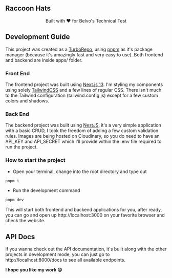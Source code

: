 ## Raccoon Hats
<div align="center">
  Built with ❤️ for Belvo's Technical Test
</div>

## Development Guide
This project was created as a [TurboRepo](https://turbo.build/), using [pnpm](https://pnpm.io/) as it's package manager (because it's amazingly fast and very easy to use). Both frontend and backend are inside apps/ folder.

### Front End
The frontend project was built using [Next.js 13](https://nextjs.org/blog/next-13). I'm styling my components using solely [TailwindCSS](https://tailwindcss.com/) and a few lines of regular CSS. There isn't much to the Tailwind configuration (tailwind.config.js) except for a few custom colors and shadows.

### Back End
The backend project was built using [NestJS](https://nestjs.com/), it's a very simple application with a basic CRUD, I took the freedom of adding a few custom validation rules. Images are being hosted on Cloudinary, so you do need  to have an API_KEY and API_SECRET which I'll provide within the .env file required to run the project. 

### How to start the project
* Open your terminal, change into the root directory and type out

```bash
pnpm i
```

* Run the development command

```bash
pnpm dev
```

This will start both frontend and backend applications for you, after ready, you can go and open up http://localhost:3000 on your favorite browser and check the website.

## API Docs
If you wanna check out the API documentation, it's built along with the other projects in development mode, you can just go to http://localhost:8000/docs to see all available endpoints.

<b>I hope you like my work 😊</b>